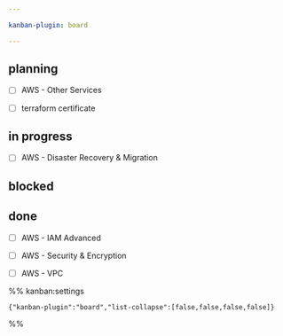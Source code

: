 ```yaml
---

kanban-plugin: board

---
```


## planning

- [ ] AWS - Other Services
- [ ] terraform certificate


## in progress

- [ ] AWS - Disaster Recovery & Migration


## blocked



## done

- [ ] AWS - IAM Advanced
- [ ] AWS - Security & Encryption
- [ ] AWS - VPC




%% kanban:settings
```
{"kanban-plugin":"board","list-collapse":[false,false,false,false]}
```
%%
